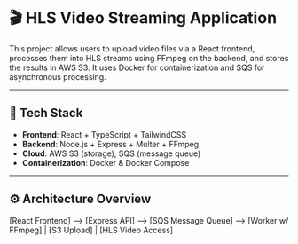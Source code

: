 # 🎬 HLS Video Streaming Application

This project allows users to upload video files via a React frontend, processes them into HLS streams using FFmpeg on the backend, and stores the results in AWS S3. It uses Docker for containerization and SQS for asynchronous processing.

---

## 🧱 Tech Stack

- **Frontend**: React + TypeScript + TailwindCSS
- **Backend**: Node.js + Express + Multer + FFmpeg
- **Cloud**: AWS S3 (storage), SQS (message queue)
- **Containerization**: Docker & Docker Compose

---

## ⚙️ Architecture Overview

[React Frontend] --> [Express API] --> [SQS Message Queue] --> [Worker w/ FFmpeg]
|
[S3 Upload]
|
[HLS Video Access]